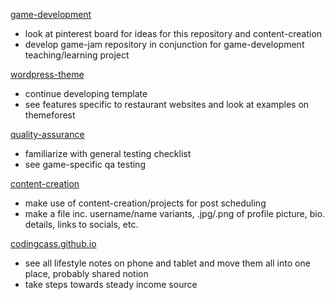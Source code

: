 [game-development](https://github.com/codingcass/game-development)
- look at pinterest board for ideas for this repository and content-creation
- develop game-jam repository in conjunction for game-development teaching/learning project

[wordpress-theme](https://github.com/codingcass/wordpress-theme)
- continue developing template
- see features specific to restaurant websites and look at examples on themeforest

[quality-assurance](https://github.com/codingcass/quality-assurance)
- familiarize with general testing checklist
- see game-specific qa testing

[content-creation](https://github.com/codingcass/content-creation)
- make use of content-creation/projects for post scheduling
- make a file inc. username/name variants, .jpg/.png of profile picture, bio. details, links to socials, etc.

[codingcass.github.io](https://github.com/codingcass/codingcass.github.io)
- see all lifestyle notes on phone and tablet and move them all into one place, probably shared notion
- take steps towards steady income source
